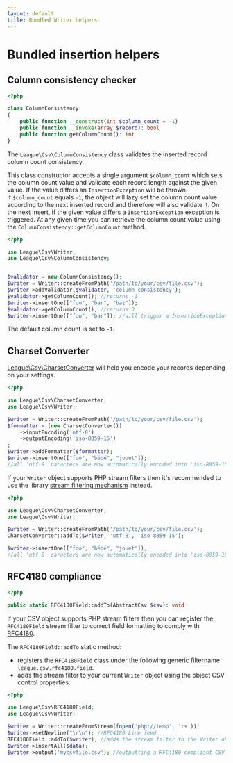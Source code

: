 ```yaml
---
layout: default
title: Bundled Writer helpers
---
```


# Bundled insertion helpers

## Column consistency checker

~~~php
<?php

class ColumnConsistency
{
    public function __construct(int $column_count = -1)
    public function __invoke(array $record): bool
    public function getColumnCount(): int
}
~~~

The `League\Csv\ColumnConsistency` class validates the inserted record column count consistency.

This class constructor accepts a single argument `$column_count` which sets the column count value and validate each record length against the given value. If the value differs an `InsertionException` will be thrown.  
if `$column_count` equals `-1`, the object will lazy set the column count value according to the next inserted record and therefore will also validate it. On the next insert, if the given value differs a `InsertionException` exception is triggered.
At any given time you can retrieve the column count value using the `ColumnConsistency::getColumnCount` method.

~~~php
<?php

use League\Csv\Writer;
use League\Csv\ColumnConsistency;


$validator = new ColumnConsistency();
$writer = Writer::createFromPath('/path/to/your/csv/file.csv');
$writer->addValidator($validator, 'column_consistency');
$validator->getColumnCount(); //returns -1
$writer->insertOne(["foo", "bar", "baz"]);
$validator->getColumnCount(); //returns 3
$writer->insertOne(["foo", "bar"]); //will trigger a InsertionException exception
~~~

<p class="message-info">The default column count is set to <code>-1</code>.</p>

## Charset Converter

[League\Csv\CharsetConverter](/9.0/converter/charset/) will help you encode your records depending on your settings.

~~~php
<?php

use League\Csv\CharsetConverter;
use League\Csv\Writer;

$writer = Writer::createFromPath('/path/to/your/csv/file.csv');
$formatter = (new CharsetConverter())
    ->inputEncoding('utf-8')
    ->outputEncoding('iso-8859-15')
;
$writer->addFormatter($formatter);
$writer->insertOne(["foo", "bébé", "jouet"]);
//all 'utf-8' caracters are now automatically encoded into 'iso-8859-15' charset
~~~

If your `Writer` object supports PHP stream filters then it's recommended to use the library [stream filtering mechanism](/9.0/connections/filters/) instead.

~~~php
<?php

use League\Csv\CharsetConverter;
use League\Csv\Writer;

$writer = Writer::createFromPath('/path/to/your/csv/file.csv');
CharsetConverter::addTo($writer, 'utf-8', 'iso-8859-15');

$writer->insertOne(["foo", "bébé", "jouet"]);
//all 'utf-8' caracters are now automatically encoded into 'iso-8859-15' charset
~~~

## RFC4180 compliance

~~~php
<?php

public static RFC4180Field::addTo(AbstractCsv $csv): void
~~~

If your CSV object supports PHP stream filters then you can register the `RFC4180Field` stream filter to correct field formatting to comply with [RFC4180](https://tools.ietf.org/html/rfc4180#section-2).

The `RFC4180Field::addTo` static method:

- registers the `RFC4180Field` class under the following generic filtername `league.csv.rfc4180.field`.
- adds the stream filter to your current `Writer` object using the object CSV control properties.

~~~php
<?php

use League\Csv\RFC4180Field;
use League\Csv\Writer;

$writer = Writer::createFromStream(fopen('php://temp', 'r+'));
$writer->setNewline("\r\n"); //RFC4180 Line feed
RFC4180Field::addTo($writer); //adds the stream filter to the Writer object fix escape character usage
$writer->insertAll($data);
$writer->output('mycsvfile.csv'); //outputting a RFC4180 compliant CSV Document
~~~
